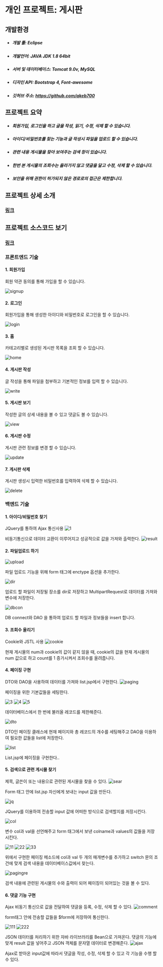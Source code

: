 
# 개인 프로젝트: 게시판

## 개발환경
- #####	개발 툴: Eclipse
- #####	개발언어: JAVA JDK 1.8 64bit
- #####	서버 및 데이터베이스: Tomcat 9.0v, MySQL
- #####	디자인 API: Bootstrap 4, Font-awesome
- #####	깃허브 주소: https://github.com/qkeb700

## 프로젝트 요약
- #####	회원가입, 로그인을 하고 글을 작성, 읽기, 수정, 삭제 할 수 있습니다.
- #####	아이디/비밀번호를 찾는 기능과 글 작성시 파일을 업로드 할 수 있습니다.
- #####	관련 내용 게시물을 찾아 보여주는 검색 창이 있습니다.
- #####	한번 본 게시물의 조회수는 올라가지 않고 댓글을 달고 수정, 삭제 할 수 있습니다.
- #####	보안을 위해 권한이 허가되지 않은 경로로의 접근은 제한합니다.

## 프로젝트 상세 소개
### [링크](https://qkeb700.github.io/projects/bbs)

## 프로젝트 소스코드 보기
### [링크](https://github.com/qkeb700/board)
### 프론트엔드 기술
#### 1.	회원가입
회원 약관 동의를 통해 가입을 할 수 있습니다.
 
![signup](https://user-images.githubusercontent.com/46728564/145846831-4d046c1c-50fd-4343-9db7-21ccd9889719.png)

 
#### 2.	로그인
회원가입을 통해 생성한 아이디와 비밀번호로 로그인을 할 수 있습니다.
 
![login](https://user-images.githubusercontent.com/46728564/145847137-61aa8972-091e-4edc-94d7-157cccaec364.png)


#### 3.	홈
카테고리별로 생성된 게시판 목록을 조회 할 수 있습니다.
 
![home](https://user-images.githubusercontent.com/46728564/145847224-83fad97b-1db0-4dc0-9f47-17eee0dea1f6.png)


#### 4.	게시판 작성
글 작성을 통해 파일을 첨부하고 기본적인 정보를 입력 할 수 있습니다.

 ![write](https://user-images.githubusercontent.com/46728564/145847772-9aa8f393-1978-45dd-83ae-6ba19056fc27.png)


#### 5.	게시판 보기
작성한 글의 상세 내용을 볼 수 있고 댓글도 볼 수 있습니다.
 
![view](https://user-images.githubusercontent.com/46728564/145847424-c82196df-4286-4dd9-8fb6-23835ba8f232.png)


#### 6.	게시판 수정
게시판 관련 정보를 변경 할 수 있습니다.
 
![update](https://user-images.githubusercontent.com/46728564/145847493-421d095a-5b0a-449e-9be9-13550863a734.png)

#### 7.	게시판 삭제
게시판 생성시 입력한 비밀번호를 입력하여 삭제 할 수 있습니다.
 
![delete](https://user-images.githubusercontent.com/46728564/145847529-5d62b428-cc29-49c1-ba31-9237efad36a0.png)



### 백엔드 기술 
#### 1.	아이디/비밀번호 찾기
JQuery를 통하여 Ajax 통신사용
 ![1](https://user-images.githubusercontent.com/46728564/145847870-9b4707fe-a29e-4db8-baa2-c9ba3994cd09.png)

비동기통신으로 데이터 교환이 이루어지고 성공적으로 값을 가져와 출력한다.
 ![result](https://user-images.githubusercontent.com/46728564/145847956-bfb200df-7b82-46bf-9e3b-5c9850201799.png)



#### 2.	파일업로드 하기

 ![upload](https://user-images.githubusercontent.com/46728564/145848021-da04d18b-d0bb-4d49-bb27-6eb69ecbd909.png)

파일 업로드 기능을 위해 form 태그에 enctype 옵션을 추가한다.

 ![dir](https://user-images.githubusercontent.com/46728564/145848101-a4a1257f-e618-4d92-9e38-6804b5fc4561.png)

업로드 할 파일이 저장될 장소를 dir로 저장하고 MultipartRequest로 데이터를 가져와 변수에 저장한다.

 ![dbcon](https://user-images.githubusercontent.com/46728564/145848173-9b8e9670-6bb0-4ac2-ad30-6d7c31a4b60f.png)

DB connect와 DAO 을 통하여 업로드 할 파일과 정보들을 insert 합니다.

#### 3.	조회수 올리기
Cookie와 JSTL 사용
 ![cookie](https://user-images.githubusercontent.com/46728564/145848261-3d257571-80c7-4965-b105-a466c5926227.png)

현재 게시물의 num과 cookie의 값이 같지 않을 때, cookie의 값을 현재 게시물의 num 값으로 하고 count를 1 증가시켜서 조회수를 올려줍니다.

#### 4.	페이징 구현
DTO와 DAO을 사용하여 데이터를 가져와 list.jsp에서 구현한다.
 ![paging](https://user-images.githubusercontent.com/46728564/145848356-3f5442bf-90f0-40e5-bb6f-9ac584d0aae0.png)

페이징을 위한 기본값들을 세팅한다.

 ![3](https://user-images.githubusercontent.com/46728564/145848444-18a7e62c-9564-42e1-8d41-8b9398fe23c5.png)
![4](https://user-images.githubusercontent.com/46728564/145848453-02364a58-01a3-4ffd-a0b9-bb40d4d9fa58.png)
![5](https://user-images.githubusercontent.com/46728564/145848464-370ecc6e-16c6-45e7-8b16-de4f14e04e67.png)
 
데이터베이스에서 한 번에 불러올 레코드를 제한해준다.

 ![dto](https://user-images.githubusercontent.com/46728564/145848503-419d9960-ff03-4b20-962e-8b42549ee1e4.png)

DTO인 페이징 클래스에 현재 페이지와 총 레코드의 개수를 세팅해주고 DAO을 이용하여 필요한 값들을 list에 저장한다.

 ![list](https://user-images.githubusercontent.com/46728564/145848567-0475269f-d8da-44a1-b158-874218677f6d.png)

List.jsp에 페이징을 구현한다..


#### 5.	검색으로 관련 게시물 찾기
제목, 글쓴이 또는 내용으로 관련된 게시물을 찾을 수 있다.
 ![sear](https://user-images.githubusercontent.com/46728564/145848612-d05f0892-c021-4453-b4fd-f599210dae71.png)

Form 태그 안에 list.jsp 자신에게 보내는 input 값을 만든다.

 ![jq](https://user-images.githubusercontent.com/46728564/145848650-9b9f9dda-1865-482f-9522-b3ba89cf0bde.png)

JQuery를 이용하여 전송할 input 값에 어떠한 방식으로 검색할지를 저장시킨다.

 ![col](https://user-images.githubusercontent.com/46728564/145848680-a070393b-2de0-4d59-b766-ceb0f049ab76.png)

변수 col과 val을 선언해주고 form 태그에서 보낸 colname과 values의 값들을 저장시킨다.

 
 ![11](https://user-images.githubusercontent.com/46728564/145848789-2c5025fb-7941-48a5-9c3f-eb2fe4c22086.png)
![22](https://user-images.githubusercontent.com/46728564/145848799-96393ab9-e813-44d0-8587-356a37ead879.png)
![33](https://user-images.githubusercontent.com/46728564/145848805-dd9469f2-6095-471e-a27e-fdd3124d1269.png)

 
위에서 구현한 페이징 메소드에 col과 val 두 개의 매개변수를 추가하고 switch 문의 조건에 맞게 검색 내용을 데이터베이스값에서 찾는다.


![pagingre](https://user-images.githubusercontent.com/46728564/145848855-e01b8ce1-60a1-43c9-a600-deaac59b5080.png)

검색 내용에 관련된 게시물의 수와 출력이 되어 페이징이 되어있는 것을 볼 수 있다.


#### 6.	댓글 기능 구현
Ajax 비동기 통신으로 값을 전달하여 댓글을 등록, 수정, 삭제 할 수 있다.
 ![comment](https://user-images.githubusercontent.com/46728564/145848940-2a871950-00a9-4d9d-9f5c-71e7c6bd5a8a.png)

form태그 안에 전송할 값들을 $form에 저장하여 통신한다. 

 ![111](https://user-images.githubusercontent.com/46728564/145849015-c6688eb7-c4db-48cf-992a-508f6787cd54.png)
![222](https://user-images.githubusercontent.com/46728564/145849023-6af45c39-2f17-447e-99a0-1bfb43cd8dca.png)

 
JSON 데이터를 처리하기 위한 자바 라이브러리를 Bean으로 가져온다.
댓글의 기능에 맞게 result 값을 넣어주고 JSON 객체를 문자열 데이터로 변경해준다.
 ![ajax](https://user-images.githubusercontent.com/46728564/145849085-e7745740-a2e9-4b1c-a08d-1bf91e8f2264.png)

Ajax로 받아온 input값에 따라서 댓글을 작성, 수정, 삭제 할 수 있고 각 기능을 수행 할 수 있다. 


